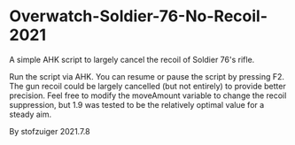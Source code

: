 # Overwatch-Soldier-76-No-Recoil-2021
A simple AHK script to largely cancel the recoil of Soldier 76's rifle. 

Run the script via AHK. You can resume or pause the script by pressing F2. 
The gun recoil could be largely cancelled (but not entirely) to provide better precision. Feel free to modify the moveAmount variable to change the recoil suppression, but 1.9 was tested to be the relatively optimal value for a steady aim. 

By stofzuiger
2021.7.8
